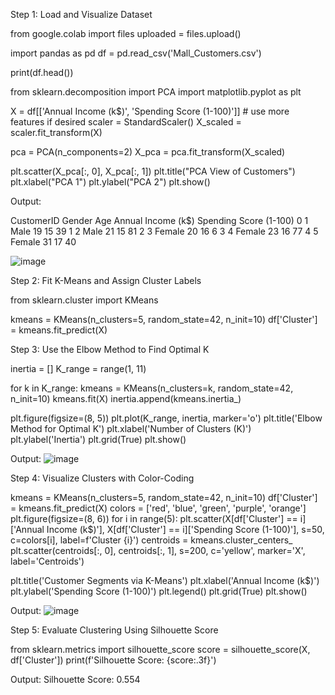 Step 1: Load and Visualize Dataset 

from google.colab import files
uploaded = files.upload()

import pandas as pd
df = pd.read_csv('Mall_Customers.csv')

print(df.head())

from sklearn.decomposition import PCA
import matplotlib.pyplot as plt

X = df[['Annual Income (k$)', 'Spending Score (1-100)']]  # use more features if desired
scaler = StandardScaler()
X_scaled = scaler.fit_transform(X)

pca = PCA(n_components=2)
X_pca = pca.fit_transform(X_scaled)

plt.scatter(X_pca[:, 0], X_pca[:, 1])
plt.title("PCA View of Customers")
plt.xlabel("PCA 1")
plt.ylabel("PCA 2")
plt.show()

Output:

CustomerID  Gender  Age  Annual Income (k$)  Spending Score (1-100)
0           1    Male   19                  15                      39
1           2    Male   21                  15                      81
2           3  Female   20                  16                       6
3           4  Female   23                  16                      77
4           5  Female   31                  17                      40

![image](https://github.com/user-attachments/assets/71775d20-d6b8-41c3-979a-3a24b7409ad2)

Step 2: Fit K-Means and Assign Cluster Labels

from sklearn.cluster import KMeans

kmeans = KMeans(n_clusters=5, random_state=42, n_init=10)
df['Cluster'] = kmeans.fit_predict(X)

Step 3: Use the Elbow Method to Find Optimal K

inertia = []
K_range = range(1, 11)

for k in K_range:
    kmeans = KMeans(n_clusters=k, random_state=42, n_init=10)
    kmeans.fit(X)
    inertia.append(kmeans.inertia_)

plt.figure(figsize=(8, 5))
plt.plot(K_range, inertia, marker='o')
plt.title('Elbow Method for Optimal K')
plt.xlabel('Number of Clusters (K)')
plt.ylabel('Inertia')
plt.grid(True)
plt.show()

Output:
![image](https://github.com/user-attachments/assets/1edaf4b9-3b90-4e34-9557-3e7320cbfd5a)

 Step 4: Visualize Clusters with Color-Coding

kmeans = KMeans(n_clusters=5, random_state=42, n_init=10)
df['Cluster'] = kmeans.fit_predict(X)
colors = ['red', 'blue', 'green', 'purple', 'orange']
plt.figure(figsize=(8, 6))
for i in range(5):
    plt.scatter(X[df['Cluster'] == i]['Annual Income (k$)'],
                X[df['Cluster'] == i]['Spending Score (1-100)'],
                s=50, c=colors[i], label=f'Cluster {i}')
centroids = kmeans.cluster_centers_
plt.scatter(centroids[:, 0], centroids[:, 1], s=200, c='yellow', marker='X', label='Centroids')

plt.title('Customer Segments via K-Means')
plt.xlabel('Annual Income (k$)')
plt.ylabel('Spending Score (1-100)')
plt.legend()
plt.grid(True)
plt.show()

Output:
![image](https://github.com/user-attachments/assets/7abfb9c7-92df-4849-b457-ac1236263b8a)

Step 5: Evaluate Clustering Using Silhouette Score

from sklearn.metrics import silhouette_score
score = silhouette_score(X, df['Cluster'])
print(f'Silhouette Score: {score:.3f}')

Output:
Silhouette Score: 0.554













